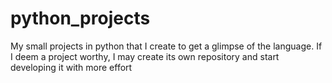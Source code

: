 # python_projects
My small projects in python  that I create to get a glimpse of the language. If I deem a project worthy,
I may create its own repository and start developing it with more effort
